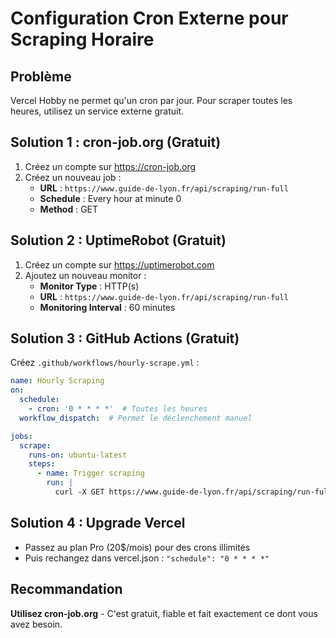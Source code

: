 # Configuration Cron Externe pour Scraping Horaire

## Problème
Vercel Hobby ne permet qu'un cron par jour. Pour scraper toutes les heures, utilisez un service externe gratuit.

## Solution 1 : cron-job.org (Gratuit)

1. Créez un compte sur https://cron-job.org
2. Créez un nouveau job :
   - **URL** : `https://www.guide-de-lyon.fr/api/scraping/run-full`
   - **Schedule** : Every hour at minute 0
   - **Method** : GET

## Solution 2 : UptimeRobot (Gratuit)

1. Créez un compte sur https://uptimerobot.com
2. Ajoutez un nouveau monitor :
   - **Monitor Type** : HTTP(s)
   - **URL** : `https://www.guide-de-lyon.fr/api/scraping/run-full`
   - **Monitoring Interval** : 60 minutes

## Solution 3 : GitHub Actions (Gratuit)

Créez `.github/workflows/hourly-scrape.yml` :

```yaml
name: Hourly Scraping
on:
  schedule:
    - cron: '0 * * * *'  # Toutes les heures
  workflow_dispatch:  # Permet le déclenchement manuel

jobs:
  scrape:
    runs-on: ubuntu-latest
    steps:
      - name: Trigger scraping
        run: |
          curl -X GET https://www.guide-de-lyon.fr/api/scraping/run-full
```

## Solution 4 : Upgrade Vercel

- Passez au plan Pro (20$/mois) pour des crons illimités
- Puis rechangez dans vercel.json : `"schedule": "0 * * * *"`

## Recommandation

**Utilisez cron-job.org** - C'est gratuit, fiable et fait exactement ce dont vous avez besoin.
